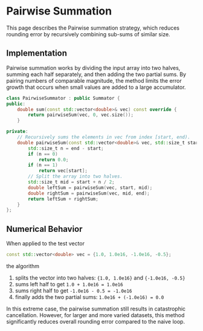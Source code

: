 # Pairwise Summation

This page describes the Pairwise summation strategy, which reduces rounding error by recursively combining sub-sums of similar size.

## Implementation

Pairwise summation works by dividing the input array into two halves, summing each half separately, and then adding the two partial sums. By pairing numbers of comparable magnitude, the method limits the error growth that occurs when small values are added to a large accumulator.

```cpp
class PairwiseSummator : public Summator {
public:
    double sum(const std::vector<double>& vec) const override {
        return pairwiseSum(vec, 0, vec.size());
    }

private:
    // Recursively sums the elements in vec from index [start, end).
    double pairwiseSum(const std::vector<double>& vec, std::size_t start, std::size_t end) const {
        std::size_t n = end - start;
        if (n == 0)
            return 0.0;
        if (n == 1)
            return vec[start];
        // Split the array into two halves.
        std::size_t mid = start + n / 2;
        double leftSum = pairwiseSum(vec, start, mid);
        double rightSum = pairwiseSum(vec, mid, end);
        return leftSum + rightSum;
    }
};
```

## Numerical Behavior

When applied to the test vector

```cpp
const std::vector<double> vec = {1.0, 1.0e16, -1.0e16, -0.5};
``` 

the algorithm

1. splits the vector into two halves: `{1.0, 1.0e16}` and `{-1.0e16, -0.5}`
2. sums left half to get `1.0 + 1.0e16 = 1.0e16`
3. sums right half to get `-1.0e16 - 0.5 = -1.0e16`
4. finally adds the two partial sums: `1.0e16 + (-1.0e16) = 0.0`

In this extreme case, the pairwise summation still results in catastrophic cancellation. However, for larger and more varied datasets, this method significantly reduces overall rounding error compared to the naive loop.